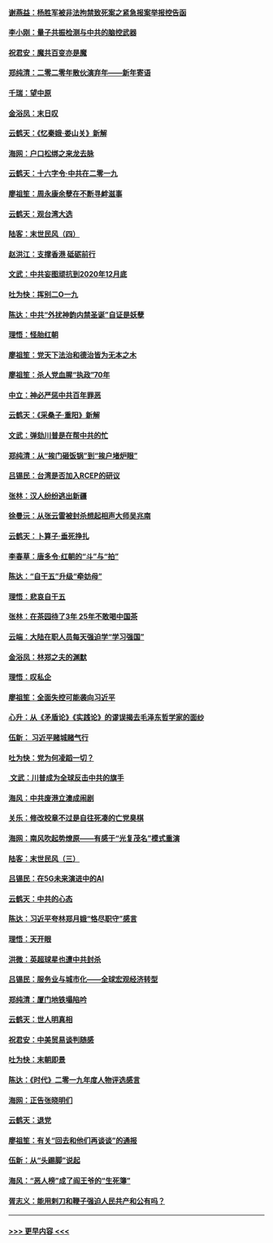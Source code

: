 #### [谢燕益：杨胜军被非法拘禁致死案之紧急报案举报控告函](../pages/nsc993/n11756134.md?t=01020111) 
#### [李小刚：量子共振检测与中共的脑控武器](../pages/nsc993/n11754518.md?t=01020111) 
#### [祝君安：魔共百变亦是魔](../pages/nsc993/n11754469.md?t=01020111) 
#### [郑纯清：二零二零年散伙演弃年——新年寄语](../pages/nsc993/n11754195.md?t=01020111) 
#### [千瑞：望中原](../pages/nsc993/n11754159.md?t=01020111) 
#### [金浴凤：末日叹](../pages/nsc993/n11752359.md?t=01020111) 
#### [云鹤天：《忆秦娥‧娄山关》新解](../pages/nsc993/n11752348.md?t=01020111) 
#### [海网：户口松绑之来龙去脉](../pages/nsc993/n11752328.md?t=01020111) 
#### [云鹤天：十六字令‧中共在二零一九](../pages/nsc993/n11752305.md?t=01020111) 
#### [廖祖笙：周永康余孽在不断寻衅滋事](../pages/nsc993/n11751013.md?t=01020111) 
#### [云鹤天：观台湾大选](../pages/nsc993/n11751007.md?t=01020111) 
#### [陆客：末世民风（四）](../pages/nsc993/n11749203.md?t=01020111) 
#### [赵洪江：支撑香港 砥砺前行](../pages/nsc993/n11748482.md?t=01020111) 
#### [文武：中共妄图顽抗到2020年12月底](../pages/nsc993/n11748446.md?t=01020111) 
#### [吐为快：挥别二O一九](../pages/nsc993/n11748411.md?t=01020111) 
#### [陈达：中共“外扰神韵内禁圣诞”自证是妖孽](../pages/nsc993/n11748226.md?t=01020111) 
#### [理悟：怪胎红朝](../pages/nsc993/n11748206.md?t=01020111) 
#### [廖祖笙：党天下法治和德治皆为无本之木](../pages/nsc993/n11748135.md?t=01020111) 
#### [廖祖笙：杀人党血腥“执政”70年](../pages/nsc993/n11745144.md?t=01020111) 
#### [中立：神必严惩中共百年罪恶](../pages/nsc993/n11744970.md?t=01020111) 
#### [云鹤天：《采桑子‧重阳》新解](../pages/nsc993/n11744948.md?t=01020111) 
#### [文武：弹劾川普是在帮中共的忙](../pages/nsc993/n11744758.md?t=01020111) 
#### [郑纯清：从“挨门砸饭锅”到“挨户堵炉眼”](../pages/nsc993/n11744745.md?t=01020111) 
#### [吕锡民：台湾是否加入RCEP的研议](../pages/nsc993/n11744701.md?t=01020111) 
#### [张林：汉人纷纷逃出新疆](../pages/nsc993/n11743530.md?t=01020111) 
#### [徐曼沅：从张云雷被封杀想起相声大师吴兆南](../pages/nsc993/n11741816.md?t=01020111) 
#### [云鹤天：卜算子‧垂死挣扎](../pages/nsc993/n11739956.md?t=01020111) 
#### [李春草：唐多令‧红朝的“斗”与“拍”](../pages/nsc993/n11739830.md?t=01020111) 
#### [陈达：“自干五”升级“牵妨母”](../pages/nsc993/n11739724.md?t=01020111) 
#### [理悟：悲哀自干五](../pages/nsc993/n11739547.md?t=01020111) 
#### [张林：在茶园待了3年 25年不敢喝中国茶](../pages/nsc993/n11739240.md?t=01020111) 
#### [云端：大陆在职人员每天强迫学“学习强国”](../pages/nsc993/n11738735.md?t=01020111) 
#### [金浴凤：林郑之夫的渊默](../pages/nsc993/n11737735.md?t=01020111) 
#### [理悟：叹私企](../pages/nsc993/n11737715.md?t=01020111) 
#### [廖祖笙：全面失控可能袭向习近平](../pages/nsc993/n11737704.md?t=01020111) 
#### [心升：从《矛盾论》《实践论》的谬误揭去毛泽东哲学家的面纱](../pages/nsc993/n11736962.md?t=01020111) 
#### [伍新： 习近平赌城赌气行](../pages/nsc993/n11736929.md?t=01020111) 
#### [吐为快：党为何凌蹈一切？](../pages/nsc993/n11736915.md?t=01020111) 
#### [ 文武：川普成为全球反击中共的旗手](../pages/nsc993/n11736882.md?t=01020111) 
#### [海风：中共废港立澳成闹剧](../pages/nsc993/n11735857.md?t=01020111) 
#### [关乐：修改校章不过是自往死凑的亡党臭棋](../pages/nsc993/n11735097.md?t=01020111) 
#### [海网：南风吹起势燎原——有感于“光复茂名”模式重演](../pages/nsc993/n11732308.md?t=01020111) 
#### [陆客：末世民风（三）](../pages/nsc993/n11732211.md?t=01020111) 
#### [吕锡民：在5G未来演进中的AI](../pages/nsc993/n11730010.md?t=01020111) 
#### [云鹤天：中共的心态](../pages/nsc993/n11729906.md?t=01020111) 
#### [陈达：习近平夸林郑月娥“恪尽职守”感言](../pages/nsc993/n11729881.md?t=01020111) 
#### [理悟：天开眼](../pages/nsc993/n11729699.md?t=01020111) 
#### [洪微：英超球星也遭中共封杀](../pages/nsc993/n11727243.md?t=01020111) 
#### [吕锡民：服务业与城市化——全球宏观经济转型](../pages/nsc993/n11725845.md?t=01020111) 
#### [郑纯清：厦门地铁塌陷吟](../pages/nsc993/n11725813.md?t=01020111) 
#### [云鹤天：世人明真相](../pages/nsc993/n11725621.md?t=01020111) 
#### [祝君安：中美贸易谈判随感](../pages/nsc993/n11725609.md?t=01020111) 
#### [吐为快：末朝即景](../pages/nsc993/n11723365.md?t=01020111) 
#### [陈达：《时代》二零一九年度人物评选感言](../pages/nsc993/n11723337.md?t=01020111) 
#### [海网：正告张晓明们](../pages/nsc993/n11723228.md?t=01020111) 
#### [云鹤天：退党](../pages/nsc993/n11723056.md?t=01020111) 
#### [廖祖笙：有关“回去和他们再谈谈”的通报](../pages/nsc993/n11722442.md?t=01020111) 
#### [伍新：从“头踢脚”说起](../pages/nsc993/n11722429.md?t=01020111) 
#### [海风：“恶人榜”成了阎王爷的“生死簿”](../pages/nsc993/n11722272.md?t=01020111) 
#### [胥志义：能用剌刀和鞭子强迫人民共产和公有吗？](../pages/nsc993/n11720569.md?t=01020111) 

----
#### [ >>> 更早内容 <<< ](../indexes/nsc993-earlier.md)
